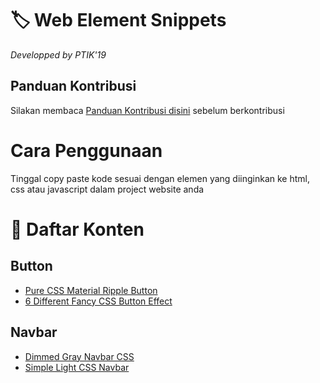# :label: Web Element Snippets
_Developped by PTIK'19_

## Panduan Kontribusi
Silakan membaca [Panduan Kontribusi disini](CONTRIBUTING.md) sebelum berkontribusi

# Cara Penggunaan
Tinggal copy paste kode sesuai dengan elemen yang diinginkan ke html, css atau javascript dalam project website anda

# :page_facing_up: Daftar Konten
## Button
- [Pure CSS Material Ripple Button](button/pure-css-material-button)
- [6 Different Fancy CSS Button Effect](buttton/fancy-button)

## Navbar
- [Dimmed Gray Navbar CSS](navbar/dim-navbar)
- [Simple Light CSS Navbar](navbar/simple-navbar)